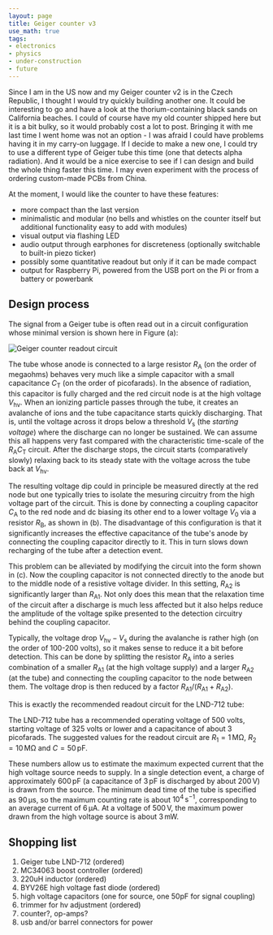 ```yaml
---
layout: page
title: Geiger counter v3
use_math: true
tags:
- electronics
- physics
- under-construction
- future
---
```


Since I am in the US now and my Geiger counter v2 is in the Czech Republic, I thought I would try quickly building another one. It could be interesting to go and have a look at the thorium-containing black sands on California beaches. I could of course have my old counter shipped here but it is a bit bulky, so it would probably cost a lot to post. Bringing it with me last time I went home was not an option - I was afraid I could have problems having it in my carry-on luggage. If I decide to make a new one, I could try to use a different type of Geiger tube this time (one that detects alpha radiation). And it would be a nice exercise to see if I can design and build the whole thing faster this time. I may even experiment with the process of ordering custom-made PCBs from China.

At the moment, I would like the counter to have these features:
- more compact than the last version
- minimalistic and modular (no bells and whistles on the counter itself but additional functionality easy to add with modules)
- visual output via flashing LED
- audio output through earphones for discreteness (optionally switchable to built-in piezo ticker)
- possibly some quantitative readout but only if it can be made compact
- output for Raspberry Pi, powered from the USB port on the Pi or from a battery or powerbank

## Design process

The signal from a Geiger tube is often read out in a circuit configuration whose minimal version is shown here in Figure (a):

![Geiger counter readout circuit]({{site.url}}/assets/pic-geiger-readout.jpg)

The tube whose anode is connected to a large resistor $R_{\mathrm{A}}$ (on the order of megaohms) behaves very much like a simple capacitor with a small capacitance $C_{\mathrm{T}}$ (on the order of picofarads). In the absence of radiation, this capacitor is fully charged and the red circuit node is at the high voltage $V_{\mathrm{hv}}$. When an ionizing particle passes through the tube, it creates an avalanche of ions and the tube capacitance starts quickly discharging. That is, until the voltage across it drops below a threshold $V_{\mathrm{s}}$ (the _starting voltage_) where the discharge can no longer be sustained. We can assume this all happens very fast compared with the characteristic time-scale of the $R_{\mathrm{A}}C_{\mathrm{T}}$ circuit. After the discharge stops, the circuit starts (comparatively slowly) relaxing back to its steady state with the voltage across the tube back at $V_{\mathrm{hv}}$.

The resulting voltage dip could in principle be measured directly at the red node but one typically tries to isolate the mesuring circuitry from the high voltage part of the circuit. This is done by connecting a coupling capacitor $C_{\mathrm{A}}$ to the red node and dc biasing its other end to a lower voltage $V_0$ via a resistor $R_{\mathrm{B}}$, as shown in (b). The disadvantage of this configuration is that it significantly increases the effective capacitance of the tube's anode by connecting the coupling capacitor directly to it. This in turn slows down recharging of the tube after a detection event. 

This problem can be alleviated by modifying the circuit into the form shown in (c). Now the coupling capacitor is not connected directly to the anode but to the middle node of a resistive voltage divider. In this setting, $R_{\mathrm{A}2}$ is significantly larger than $R_{\mathrm{A}1}$. Not only does this mean that the relaxation time of the circuit after a discharge is much less affected but it also helps reduce the amplitude of the voltage spike presented to the detection circuitry behind the coupling capacitor.

Typically, the voltage drop $V_{\mathrm{hv}}-V_{\mathrm{s}}$ during the avalanche is rather high (on the order of 100-200 volts), so it makes sense to reduce it a bit before detection. This can be done by splitting the resistor $R_{\mathrm{A}}$ into a series combination of a smaller $R_{\mathrm{A}1}$ (at the high voltage supply) and a larger $R_{\mathrm{A}2}$ (at the tube) and connecting the coupling capacitor to the node between them. The voltage drop is then reduced by a factor $R_{\mathrm{A}1}/(R_{\mathrm{A}1}+R_{\mathrm{A}2})$. 

This is exactly the recommended readout circuit for the LND-712 tube:


The LND-712 tube has a recommended operating voltage of 500 volts, starting voltage of 325 volts or lower and a capacitance of about 3 picofarads. The suggested values for the readout circuit are $R_1 = 1\,\mathrm{M\Omega}$, $R_2 = 10\,\mathrm{M\Omega}$ and $C = 50\,\mathrm{pF}$.

These numbers allow us to estimate the maximum expected current that the high voltage source needs to supply. In a single detection event, a charge of approximately $600\,\mathrm{pF}$ (a capacitance of $3\,\mathrm{pF}$ is discharged by about $200\,\mathrm{V}$) is drawn from the source. The minimum dead time of the tube is specified as $90\,\mathrm{\mu s}$, so the maximum counting rate is about $10^4\,\mathrm{s}^{-1}$, corresponding to an average current of $6\,\mathrm{\mu A}$. At a voltage of $500\,\mathrm{V}$, the maximum power drawn from the high voltage source is about $3\,\mathrm{mW}$.

## Shopping list

1. Geiger tube LND-712 (ordered)
2. MC34063 boost controller (ordered)
3. 220uH inductor (ordered)
4. BYV26E high voltage fast diode (ordered)
5. high voltage capacitors (one for source, one 50pF for signal coupling)
6. trimmer for hv adjustment (ordered)
7. counter?, op-amps?
8. usb and/or barrel connectors for power
